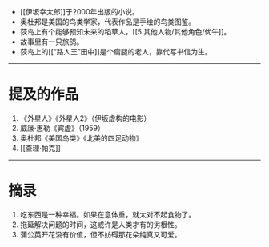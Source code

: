 - [[伊坂幸太郎]]于2000年出版的小说。
- 奥杜邦是美国的鸟类学家，代表作品是手绘的鸟类图鉴。
- 荻岛上有个能够预知未来的稻草人，[[5.其他人物/其他角色/优午]]。
- 故事里有一只旅鸽。
- 荻岛上的[[“路人王”田中]]是个瘸腿的老人，靠代写书信为生。

---

# 提及的作品

1. 《外星人》《外星人2》（伊坂虚构的电影）
2. 威廉·惠勒《宾虚》（1959）
3. 奥杜邦《美国鸟类》《北美的四足动物》
4. [[查理·帕克]]

---

# 摘录

1. 吃东西是一种幸福。如果在意体重，就太对不起食物了。
2. 拖延解决问题的时间，这或许是人类才有的劣根性。
3. 蒲公英开花没有价值，但不妨碍那花朵纯真又可爱。